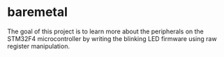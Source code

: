 # baremetal

The goal of this project is to learn more about the peripherals on the STM32F4 microcontroller by
writing the blinking LED firmware using raw register manipulation.
